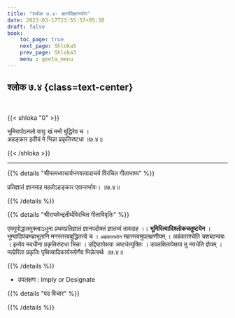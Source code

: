 ```yaml
---
title: "श्लोक ७.४- ज्ञानविज्ञानयोग"
date: 2023-03-17T23:55:57+05:30
draft: false
book:
    toc_page: true
    next_page: Shloka5
    prev_page: Shloka3
    menu : geeta_menu
---
```




## श्लोक ७.४ {class=text-center}

<br/>

{{< shloka  "0"  >}}

भूमिरापोऽनलो वायुः खं मनो बुद्धिरेव च ।  
अहङ्कार इतीयं मे भिन्ना प्रकृतिरष्टधा ॥७.४॥

{{< /shloka >}}

---


{{% details "श्रीमत्मध्वाचार्यभगवत्पादाचर्य विरचित  गीताभाष्य" %}}

प्रतिज्ञातं ज्ञानमाह महतोऽहङ्कार एवान्तर्भावः। ॥७.४॥

{{% /details %}}



{{% details "श्रीराघवेन्द्रतीर्थविरचित गीताविवृतिः" %}}

एवमुपोद्धातमुक्त्वाऽधुना प्रथमप्रतिज्ञातं ज्ञानपदोक्तं ज्ञातव्यं तावदाह
।। **भूमिरित्यादिश्लोकचतुष्टयेन** । भूम्यादिपंचमहाभूतानि
मनस्तत्त्वबुद्धितत्त्वे च । `अहंकारपदेन` महत्तत्त्वमुपलक्षणीयम् । 
अहंकारश्चेति चशब्दान्वयः । इत्येव मदधीना प्रकृतिरष्टधा भिन्ना ।
 उद्दिष्टापेक्षया अष्टधेत्युक्तिः । उपलक्षितापेक्षया तु नवधेति ज्ञेयम् ।
 मत्प्रेरिता प्रकृतिः पृथिव्यादिकार्यरूपेणैव भिन्नेत्यर्थः  ॥७.४॥


{{% /details %}}

- उपलक्षण : Imply or Designate

{{% details "पद विचार" %}}


{{% /details %}}
